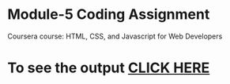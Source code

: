 
# Module-5 Coding Assignment

Coursera course: HTML, CSS, and Javascript for Web Developers

# To see the output [CLICK HERE](https://shubhamadhavii.github.io/final-module/)
